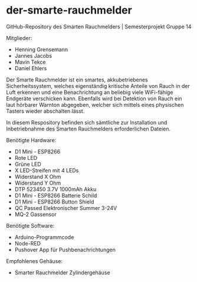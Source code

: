 # der-smarte-rauchmelder
GitHub-Repository des Smarten Rauchmelders | Semesterprojekt Gruppe 14

Mitglieder:
- Henning Grensemann
- Jannes Jacobs
- Mavin Tekce
- Daniel Ehlers

Der Smarte Rauchmelder ist ein smartes, akkubetriebenes Sicherheitssystem, welches eigenständig kritische Anteile von Rauch in der Luft erkennen und eine Benachrichtung an beliebig viele WiFi-fähige Endgeräte verschicken kann. Ebenfalls wird bei Detektion von Rauch ein laut hörbarer Warnton abgegeben, welcher sich mittels eines physischen Tasters wieder abschalten lässt.

In diesem Respository befinden sich sämtliche zur Installation und Inbetriebnahme des Smarten Rauchmelders erforderlichen Dateien.

Benötigte Hardware:
- D1 Mini - ESP8266
- Rote LED
- Grüne LED
- X LED-Streifen mit 4 LEDs
- Widerstand X Ohm
- Widerstand Y Ohm
- DTP 523450 3.7V 1000mAh Akku
- D1 Mini - ESP8266 Batterie Schild
- D1 Mini - ESP8266 Button Shield
- QC Passed Elektronischer Summer 3-24V
- MQ-2 Gassensor


Benötigte Software:
- Arduino-Programmcode
- Node-RED
- Pushover App für Pushbenachrichtungen


Empfohlenes Gehäuse:
- Smarter Rauchmelder Zylindergehäuse
